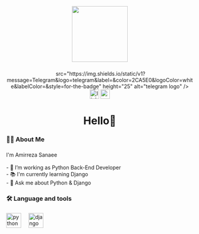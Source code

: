 <div align="center">
  <img height="150" src="https://avatars.githubusercontent.com/u/162576270?v=4"  />
</div>

###

<div align="center">
  <img <a href='www.google.com'></a> src="https://img.shields.io/static/v1?message=Telegram&logo=telegram&label=&color=2CA5E0&logoColor=white&labelColor=&style=for-the-badge" height="25" alt="telegram logo" />
  <img src="https://img.shields.io/static/v1?message=LinkedIn&logo=linkedin&label=&color=0077B5&logoColor=white&labelColor=&style=for-the-badge" height="25" alt="linkedin logo" />
  <img src="https://img.shields.io/static/v1?message=Gmail&logo=gmail&label=&color=D14836&logoColor=white&labelColor=&style=for-the-badge" height="25" alt="gmail logo" />
</div>

###

<h1 align="center">Hello👋</h1>

###

<h3 align="left">👩‍💻  About Me</h3>

###

<p align="left">I'm Amirreza Sanaee<br><br>- 🔭 I’m working as Python Back-End Developer<br>- 📚 I'm currently learning Django <br>- 💬 Ask me about Python & Django</p>

###

<h3 align="left">🛠 Language and tools</h3>

###

<div align="left">
  <img src="https://cdn.jsdelivr.net/gh/devicons/devicon/icons/python/python-original.svg" height="40" alt="python logo"  />
  <img width="12" />
  <img src="https://cdn.worldvectorlogo.com/logos/django.svg" height="40" alt="django logo"  />
</div>

###
